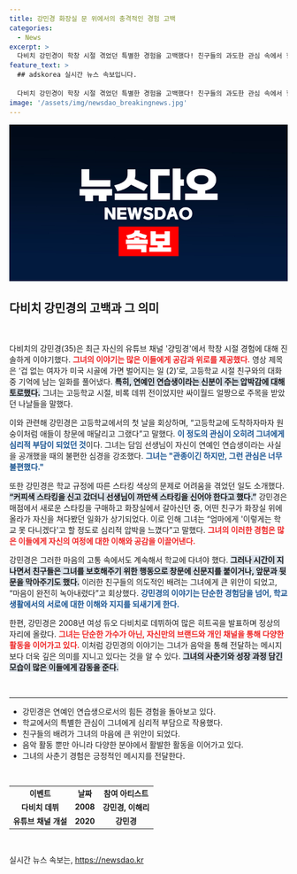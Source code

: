 ```yaml
---
title: 강민경 화장실 문 위에서의 충격적인 경험 고백
categories:
  - News
excerpt: >
  다비치 강민경이 학창 시절 겪었던 특별한 경험을 고백했다! 친구들의 과도한 관심 속에서 힘들었던 날들, 그리고 의외의 위안이었던 친구들의 배려까지. 그의 과거 이야기에서 얻은 교훈은 무엇일까? 클릭해서 확인해보세요!
feature_text: >
  ## adskorea 실시간 뉴스 속보입니다.

  다비치 강민경이 학창 시절 겪었던 특별한 경험을 고백했다! 친구들의 과도한 관심 속에서 힘들었던 날들, 그리고 의외의 위안이었던 친구들의 배려까지. 그의 과거 이야기에서 얻은 교훈은 무엇일까? 클릭해서 확인해보세요!
image: '/assets/img/newsdao_breakingnews.jpg'
---
```


<p><img src="/assets/img/newsdao_breakingnews.jpg" alt="adskorea 속보" /></p>

<h2 data-ke-size="size26">다비치 강민경의 고백과 그 의미</h2>

<p data-ke-size="size16">&nbsp;</p>

<p>다비치의 강민경(35)은 최근 자신의 유튜브 채널 '걍밍경'에서 학창 시절 경험에 대해 진솔하게 이야기했다. <b><span style="color: #ee2323;">그녀의 이야기는 많은 이들에게 공감과 위로를 제공했다.</span></b> 영상 제목은 ‘겁 없는 여자가 미국 시골에 가면 벌어지는 일 (2)’로, 고등학교 시절 친구와의 대화 중 기억에 남는 일화를 풀어냈다. <b><span style="background-color: #21538527;">특히, 연예인 연습생이라는 신분이 주는 압박감에 대해 토로했다.</span></b> 그녀는 고등학교 시절, 비록 데뷔 전이었지만 싸이월드 얼짱으로 주목을 받았던 나날들을 말했다.</p>

<p>이와 관련해 강민경은 고등학교에서의 첫 날을 회상하며, “고등학교에 도착하자마자 원숭이처럼 애들이 창문에 매달리고 그랬다”고 말했다. <b><span style="color: #1a5490;">이 정도의 관심이 오히려 그녀에게 심리적 부담이 되었던 것</span></b>이다. 그녀는 담임 선생님이 자신이 연예인 연습생이라는 사실을 공개했을 때의 불편한 심경을 강조했다. <b><span style="color: #1a5490;">그녀는 "관종이긴 하지만, 그런 관심은 너무 불편했다."</span></b></p>

<p>또한 강민경은 학교 규정에 따른 스타킹 색상의 문제로 어려움을 겪었던 일도 소개했다. <b><span style="background-color: #21538527;">“커피색 스타킹을 신고 갔더니 선생님이 까만색 스타킹을 신어야 한다고 했다.”</span></b> 강민경은 매점에서 새로운 스타킹을 구매하고 화장실에서 갈아신던 중, 어떤 친구가 화장실 위에 올라가 자신을 쳐다봤던 일화가 상기되었다. 이로 인해 그녀는 “엄마에게 '이렇게는 학교 못 다니겠다'고 할 정도로 심리적 압박을 느꼈다”고 말했다. <b><span style="color: #ee2323;">그녀의 이러한 경험은 많은 이들에게 자신의 여정에 대한 이해와 공감을 이끌어낸다.</span></b></p>

<p>강민경은 그러한 마음의 고통 속에서도 계속해서 학교에 다녀야 했다. <b><span style="background-color: #21538527;">그러나 시간이 지나면서 친구들은 그녀를 보호해주기 위한 행동으로 창문에 신문지를 붙이거나, 앞문과 뒷문을 막아주기도 했다.</span></b> 이러한 친구들의 의도적인 배려는 그녀에게 큰 위안이 되었고, “마음이 완전히 녹아내렸다”고 회상했다. <b><span style="color: #1a5490;">강민경의 이야기는 단순한 경험담을 넘어, 학교 생활에서의 서로에 대한 이해와 지지를 되새기게 한다.</span></b></p>

<p>한편, 강민경은 2008년 여성 듀오 다비치로 데뷔하여 많은 히트곡을 발표하며 정상의 자리에 올랐다. <b><span style="color: #ee2323;">그녀는 단순한 가수가 아닌, 자신만의 브랜드와 개인 채널을 통해 다양한 활동을 이어가고 있다.</span></b> 이처럼 강민경의 이야기는 그녀가 음악을 통해 전달하는 메시지보다 더욱 깊은 의미를 지니고 있다는 것을 알 수 있다. <b><span style="background-color: #21538527;">그녀의 사춘기와 성장 과정 담긴 모습이 많은 이들에게 감동을 준다.</span></b></p>

<p data-ke-size="size16">&nbsp;</p>

<hr>

<ul>
  <li>강민경은 연예인 연습생으로서의 힘든 경험을 돌아보고 있다.</li>
  <li>학교에서의 특별한 관심이 그녀에게 심리적 부담으로 작용했다.</li>
  <li>친구들의 배려가 그녀의 마음에 큰 위안이 되었다.</li>
  <li>음악 활동 뿐만 아니라 다양한 분야에서 활발한 활동을 이어가고 있다.</li>
  <li>그녀의 사춘기 경험은 긍정적인 메시지를 전달한다.</li>
</ul>

<p data-ke-size="size16">&nbsp;</p>

<table style="width: 100%; border-collapse: collapse;">
    <tr>
        <td style="text-align: center; height: 17px;"><b>이벤트</b></td>
        <td style="text-align: center; height: 17px;"><b>날짜</b></td>
        <td style="text-align: center; height: 17px;"><b>참여 아티스트</b></td>
    </tr>
    <tr>
        <td style="text-align: center; height: 17px;"><b>다비치 데뷔</b></td>
        <td style="text-align: center; height: 17px;"><b>2008</b></td>
        <td style="text-align: center; height: 17px;"><b>강민경, 이해리</b></td>
    </tr>
    <tr>
        <td style="text-align: center; height: 17px;"><b>유튜브 채널 개설</b></td>
        <td style="text-align: center; height: 17px;"><b>2020</b></td>
        <td style="text-align: center; height: 17px;"><b>강민경</b></td>
    </tr>
</table>

<p data-ke-size="size16">&nbsp;</p>
실시간 뉴스 속보는, <a href="https://newsdao.kr" rel="dofollow">https://newsdao.kr</a>


